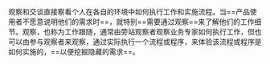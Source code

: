 观察和交谈直接察看个人在各自的环境中如何执行工作和实施流程。当==产品使用者不愿意说明他们的需求时==，就特别==需要通过观察==来了解他们的工作细节。观察，也称为工作跟随，通常由旁站观察者观察业务专家如何执行工作，但也可以由参与观察者来观察，通过实际执行一个流程或程序，来体验该流程或程序是如何实施的，==以便挖掘隐藏的需求==。